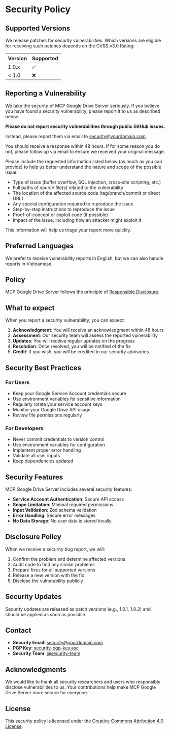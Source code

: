 # Security Policy

## Supported Versions

We release patches for security vulnerabilities. Which versions are eligible for receiving such patches depends on the CVSS v3.0 Rating:

| Version | Supported          |
| ------- | ------------------ |
| 1.0.x   | :white_check_mark: |
| < 1.0   | :x:                |

## Reporting a Vulnerability

We take the security of MCP Google Drive Server seriously. If you believe you have found a security vulnerability, please report it to us as described below.

**Please do not report security vulnerabilities through public GitHub issues.**

Instead, please report them via email to [security@yourdomain.com](mailto:security@yourdomain.com).

You should receive a response within 48 hours. If for some reason you do not, please follow up via email to ensure we received your original message.

Please include the requested information listed below (as much as you can provide) to help us better understand the nature and scope of the possible issue:

- Type of issue (buffer overflow, SQL injection, cross-site scripting, etc.)
- Full paths of source file(s) related to the vulnerability
- The location of the affected source code (tag/branch/commit or direct URL)
- Any special configuration required to reproduce the issue
- Step-by-step instructions to reproduce the issue
- Proof-of-concept or exploit code (if possible)
- Impact of the issue, including how an attacker might exploit it

This information will help us triage your report more quickly.

## Preferred Languages

We prefer to receive vulnerability reports in English, but we can also handle reports in Vietnamese.

## Policy

MCP Google Drive Server follows the principle of [Responsible Disclosure](https://en.wikipedia.org/wiki/Responsible_disclosure).

## What to expect

When you report a security vulnerability, you can expect:

1. **Acknowledgment**: You will receive an acknowledgment within 48 hours
2. **Assessment**: Our security team will assess the reported vulnerability
3. **Updates**: You will receive regular updates on the progress
4. **Resolution**: Once resolved, you will be notified of the fix
5. **Credit**: If you wish, you will be credited in our security advisories

## Security Best Practices

### For Users

- Keep your Google Service Account credentials secure
- Use environment variables for sensitive information
- Regularly rotate your service account keys
- Monitor your Google Drive API usage
- Review file permissions regularly

### For Developers

- Never commit credentials to version control
- Use environment variables for configuration
- Implement proper error handling
- Validate all user inputs
- Keep dependencies updated

## Security Features

MCP Google Drive Server includes several security features:

- **Service Account Authentication**: Secure API access
- **Scope Limitation**: Minimal required permissions
- **Input Validation**: Zod schema validation
- **Error Handling**: Secure error messages
- **No Data Storage**: No user data is stored locally

## Disclosure Policy

When we receive a security bug report, we will:

1. Confirm the problem and determine affected versions
2. Audit code to find any similar problems
3. Prepare fixes for all supported versions
4. Release a new version with the fix
5. Disclose the vulnerability publicly

## Security Updates

Security updates are released as patch versions (e.g., 1.0.1, 1.0.2) and should be applied as soon as possible.

## Contact

- **Security Email**: [security@yourdomain.com](mailto:security@yourdomain.com)
- **PGP Key**: [security-pgp-key.asc](security-pgp-key.asc)
- **Security Team**: [@security-team](https://github.com/orgs/yourusername/teams/security-team)

## Acknowledgments

We would like to thank all security researchers and users who responsibly disclose vulnerabilities to us. Your contributions help make MCP Google Drive Server more secure for everyone.

## License

This security policy is licensed under the [Creative Commons Attribution 4.0 License](https://creativecommons.org/licenses/by/4.0/).
